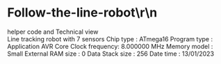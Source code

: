 # Follow-the-line-robot\r\n
helper code and Technical view  
Line tracking robot with 7 sensors
Chip type               : ATmega16
Program type            : Application
AVR Core Clock frequency: 8.000000 MHz
Memory model            : Small
External RAM size       : 0
Data Stack size         : 256
Date time : 13/01/2023
